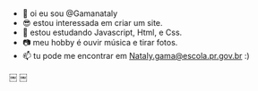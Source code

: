 #


- 👋 oi eu sou @Gamanataly
- 😎 estou interessada em criar um site.
- 🌱 estou estudando Javascript, Html, e Css.
- 📷 meu hobby é ouvir música e tirar fotos.
- 📫 tu pode me encontrar em Nataly.gama@escola.pr.gov.br
:)
<!---
Gamanataly/Gamanataly is a ✨ special ✨ repository because its `README.md` (this file) appears on your GitHub profile.
You can click the Preview link to take a look at your changes.
--->

￼
￼
